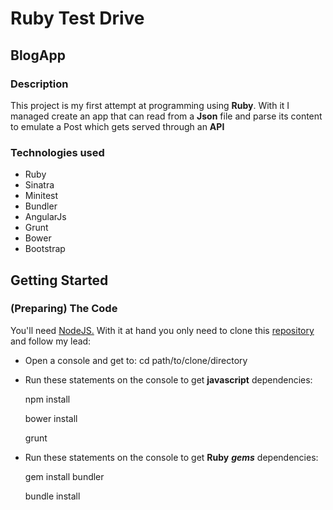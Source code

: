 # Ruby Test Drive #
## BlogApp ##
### Description ###
This project is my first attempt at programming using **Ruby**. With it I managed create an app that can read from a **Json** file and parse its content to emulate a Post which gets served through an **API**


### Technologies used ###
- Ruby
- Sinatra
- Minitest
- Bundler
- AngularJs
- Grunt
- Bower
- Bootstrap

## Getting  Started ##
### (Preparing) The Code ###
You'll need [NodeJS.](http://nodejs.org) With it at hand you only need to clone
this [repository](https://bitbucket.org/MobiusLab/rubytestdrive) and follow my lead:

- Open a console and get to:
    cd path/to/clone/directory

- Run these statements on the console to get **javascript** dependencies:
    
    npm install

    bower install

    grunt

- Run these statements on the console to get **Ruby** ***gems*** dependencies:

    gem install bundler

    bundle install    
